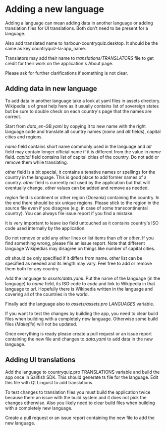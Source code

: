 Adding a new language
=====================
Adding a language can mean adding data in another language or adding
translation files for UI translations. Both don't need to be present for a
language.

Also add translated name to harbour-countryquiz.desktop. It should be the same
as key countryquiz-la-app_name.

Translators may add their name to _translations/TRANSLATORS_ file to get credit
for their work on the application's About page.

Please ask for further clarifications if something is not clear.

Adding data in new language
---------------------------
To add data in another language take a look at yaml files in assets directory.
Wikipedia is of great help here as it usually contains list of sovereign states
but be sure to double check on each country's page that the names are correct.

Start from _data\_en-GB.yaml_ by copying it to new name with the right language
code and translate all country names (_name_ and _alt_ fields), capital cities
and regions.

_name_ field contains short name commonly used in the language and _alt_ field
may contain longer official name if it is different from the value in _name_
field. _capital_ field contains list of capital cities of the country. Do not
add or remove them while translating.

_other_ field is a bit special, it contains altenative names or spellings for
the country in the language. This is good place to add former names of a
country.  _other_ field is currently not used by the application but that will
eventually change. _other_ values can be added and remove as needed.

_region_ field is continent or other region (Oceania) containing the country.
In the end there should be six unique regions. Please stick to the region in
the source file even if you disagree (e.g. in case of some transcontinental
country). You can always file issue report if you find a mistake.

It is very important to leave _iso_ field untouched as it contains country's
ISO code used internally by the application.

Do not remove or add any other lines or list items than _alt_ or _other_. If
you find something wrong, please file an issue report. Note that different
language Wikipedias may disagree on things like number of capital cities.

_alt_ should be only specified if it differs from name. _other_ list can be
specified as needed and its length may vary. Feel free to add or remove them
both for any country.

Add the language to _assets/data.yaml_. Put the name of the language (in the
language) to _name_ field, its ISO code to _code_ and link to Wikipedia in that
language to _url_. Hopefully there is Wikipedia written in the language and
covering all of the countries in the world.

Finally add the language also to _assets/assets.pro_ _LANGUAGES_ variable.

If you want to test the changes by building the app,  you need to clear build
files when building with a completely new language. Otherwise some build files
(_Makefile_) will not be updated.

Once everything is ready please create a pull request or an issue report
containing the new file and changes to _data.yaml_ to add data in the new
language.

Adding UI translations
----------------------
Add the language to countryquiz.pro TRANSLATIONS variable and build the app
once in Sailfish SDK. This should generate ts file for the language. Edit this
file with Qt Linguist to add translations.

To test changes to translation files you must build the application twice
because there an issue with the build system and it does not pick the changes
otherwise. Also you likely need to clear build files when building with a
completely new language.

Create a pull request or an issue report containing the new file to add the new
language.
